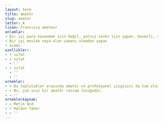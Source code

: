 ```yaml
---
layout: term
title: amatör
slug: amator
letter: A
lisan: Fransızca amateur
anlamlar:
- Bir işi para kazanmak için değil, yalnız zevki için yapan, hevesli, meraklı (kimse); özengen, profesyonel karşıtı
- Bir işi meslek veya alan uzmanı olmadan yapan
- acemi
ozellikler:
- - sıfat
- - sıfat
  - ''
- - sıfat
  - ''
  - ''
ornekler:
- - Bu topluluklar arasında amatör ve profesyonel çizgisini de tam olarak çizebilmek kolay değildir.
- - Bu, çok ucuz bir amatör ressam tüzüğüdür.
- - ''
orneklerkaynak:
- - Metin And
- - Haldun Taner
- - ''
---
```

